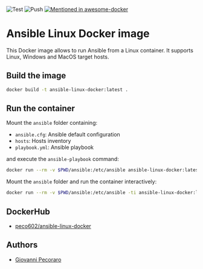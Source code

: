 ![Test](https://github.com/Peco602/ansible-linux-docker/actions/workflows/test.yml/badge.svg)
![Push](https://github.com/Peco602/ansible-linux-docker/actions/workflows/push.yml/badge.svg)
[![Mentioned in awesome-docker](https://awesome.re/mentioned-badge.svg)](https://github.com/veggiemonk/awesome-docker)

# Ansible Linux Docker image

This Docker image allows to run Ansible from a Linux container. It supports Linux, Windows and MacOS target hosts.


## Build the image

```bash
docker build -t ansible-linux-docker:latest .
```

## Run the container

Mount the `ansible` folder containing:

- `ansible.cfg`: Ansible default configuration
- `hosts`: Hosts inventory
- `playbook.yml`: Ansible playbook

and execute the `ansible-playbook` command:

```bash
docker run --rm -v $PWD/ansible:/etc/ansible ansible-linux-docker:latest ansible-playbook /etc/ansible/playbook.yml -i /etc/ansible/hosts
```

Mount the `ansible` folder and run the container interactively:

```bash
docker run --rm -v $PWD/ansible:/etc/ansible -ti ansible-linux-docker:latest bash
```

## DockerHub

- [peco602/ansible-linux-docker](https://hub.docker.com/r/peco602/ansible-linux-docker)


## Authors

- [Giovanni Pecoraro](https://www.peco602.com/)
